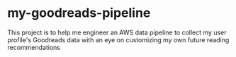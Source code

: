 # my-goodreads-pipeline
This project is to help me engineer an AWS data pipeline to collect my user profile's Goodreads data with an eye on customizing my own future reading recommendations
